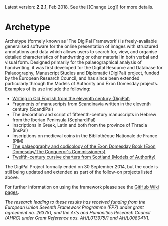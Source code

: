 Latest version: **2.2.1**, Feb 2018. See the [[Change Log]] for more details.

# Archetype

Archetype (formely known as 'The DigiPal Framework') is freely-available generalised software for the online presentation of images with structured annotations and data which allows users to search for, view, and organise detailed characteristics of handwriting or other material in both verbal and visual form. Designed primarily for the palaeographical analysis of handwriting, it was first developed for the Digital Resource and Database for Palaeography, Manuscript Studies and Diplomatic (DigiPal) project, funded by the European Research Council, and has since been extended particularly through the Models of Authority and Exon Domesday projects. Examples of its use include the following:
- [Writing in Old English from the eleventh century (DigiPal)](http://digipal.eu)
- Fragments of manuscripts from Scandinavia written in the eleventh century (ScandiPal)
- The decoration and script of fifteenth-century manuscripts in Hebrew from the Iberian Peninsula (SephardiPal)
- Inscriptions in Greek, Latin and both from the province of Thracia (InsPal)
- Inscriptions on medieval coins in the Bibliothèque Nationale de France (PIM)
- [The palaeography and codicology of the Exon Domesday Book (Exon Domesday/The Conqueror's Commissioners)](http://www.exondomesday.ac.uk)
- [Twelfth-century cursive charters from Scotland (Models of Authority)](https://www.modelsofauthority.ac.uk)

The DigiPal Project formally ended on 30 September 2014, but the code is still being updated and extended as part of the follow-on projects listed above.

For further information on using the framework please see the [GitHub Wiki pages](https://github.com/kcl-ddh/digipal/wiki).

_The research leading to these results has received funding from the European Union Seventh Framework Programme (FP7) under grant agreement no. 263751, and the Arts and Humanities Research Council (AHRC) under Grant Reference nos. AH/L013975/1 and AH/L008041/1._
